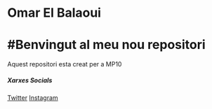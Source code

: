 # Omar El Balaoui
# #Benvingut al meu nou repositori
Aquest repositori esta creat per a MP10

##### Xarxes Socials
[Twitter](https://twitter.com/Alpha28x)
[Instagram](https://www.instagram.com/omar.eb28/)

